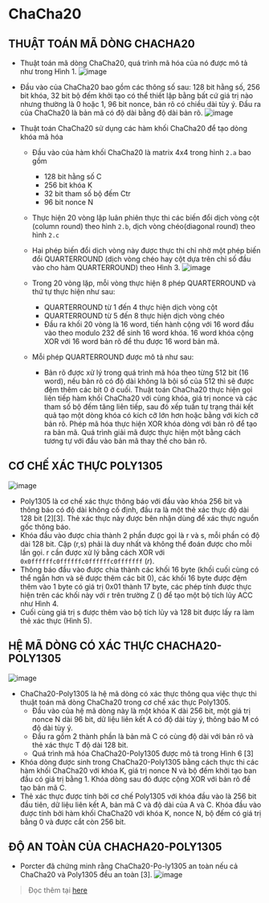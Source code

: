 # ChaCha20
## THUẬT TOÁN MÃ DÒNG CHACHA20
 - Thuật toán mã dòng ChaCha20, quá trình mã hóa của nó được mô tả như trong Hình 1.
 ![image](https://github.com/piropatriot/ChaCha20/assets/127461439/15aab3ab-4df5-4318-b875-f55e551d1560)

 - Đầu vào của ChaCha20 bao gồm các thông số sau: 128 bit hằng số, 256 bit khóa, 32 bit bộ đếm khởi tạo có thể thiết lập bằng bất cứ giá trị nào nhưng thường là 0 hoặc 1, 96 bit nonce, bản rõ có chiều dài tùy ý. Đầu ra của ChaCha20 là bản mã có độ dài bằng độ dài bản rõ.
![image](https://github.com/piropatriot/ChaCha20/assets/127461439/8a2e4014-217f-4df3-9c5f-136668d12eca)

 - Thuật toán ChaCha20 sử dụng các hàm khối ChaCha20 để tạo dòng khóa mã hóa
    - Đầu vào của hàm khối ChaCha20 là matrix 4x4 trong hình ``2.a`` bao gồm
        - 128 bit hằng số C
        - 256 bit khóa K
        - 32 bit tham số bộ đếm Ctr
        - 96 bit nonce N
    - Thực hiện 20 vòng lặp luân phiên thực thi các biến đổi dịch vòng cột (column round) theo hình ``2.b``, dịch vòng chéo(diagonal round) theo hình ``2.c``
    - Hai phép biến đổi dịch vòng này được thực thi chỉ nhờ một phép biến đổi QUARTERROUND (dịch vòng chéo hay cột dựa trên chỉ số đầu vào cho hàm QUARTERROUND) theo Hình 3.
 ![image](https://github.com/piropatriot/ChaCha20/assets/127461439/66db98cf-8910-4acd-81a3-e514c9a6ec5a)

    - Trong 20 vòng lặp, mỗi vòng thực hiện 8 phép QUARTERROUND và thứ tự thực hiện như sau:
      - QUARTERROUND từ 1 đến 4 thực hiện dịch vòng cột
      - QUARTERROUND từ 5 đến 8 thực hiện dịch vòng chéo
      - Đầu ra khối 20 vòng là 16 word, tiến hành cộng với 16 word đầu vào theo modulo 232 để sinh 16 word khóa. 16 word khóa cộng XOR với 16 word bản rõ để thu được 16 word bản mã.
    - Mỗi phép QUARTERROUND được mô tả như sau:
      - Bản rõ được xử lý trong quá trình mã hóa theo từng 512 bit (16 word), nếu bản rõ có độ dài không là bội số của 512 thì sẽ được đệm thêm các bit 0 ở cuối. Thuật toán ChaCha20 thực hiện gọi liên tiếp hàm khối ChaCha20 với cùng khóa, giá trị nonce và các tham số bộ đếm tăng liên tiếp, sau đó xếp tuần tự trạng thái kết quả tạo một dòng khóa có kích cỡ lớn hơn hoặc bằng với kích cỡ bản rõ. Phép mã hóa thực hiện XOR khóa dòng với bản rõ để tạo ra bản mã. Quá trình giải mã được thực hiện một bằng cách tương tự với đầu vào bản mã thay thế cho bản rõ.
## CƠ CHẾ XÁC THỰC POLY1305
![image](https://github.com/piropatriot/ChaCha20/assets/127461439/cdbfa2fd-80a7-4645-8247-de9ec7bdc068)


 - Poly1305 là cơ chế xác thực thông báo với đầu vào khóa 256 bit và thông báo có độ dài không cố định, đầu ra là một thẻ xác thực độ dài 128 bit [2][3]. Thẻ xác thực này được bên nhận dùng để xác thực nguồn gốc thông báo.
 - Khóa đầu vào được chia thành 2 phần được gọi là r và s, mỗi phần có độ dài 128 bit. Cặp (r,s) phải là duy nhất và không thể đoán được cho mỗi lần gọi. r cần được xử lý bằng cách XOR với ``0x0ffffffc0ffffffc0ffffffc0fffffff`` (_r_).
 - Thông báo đầu vào được chia thành các khối 16 byte (khối cuối cùng có thể ngắn hơn và sẽ được thêm các bit 0), các khối 16 byte được đệm thêm vào 1 byte có giá trị 0x01 thành 17 byte, các phép tính được thực hiện trên các khối này với r trên trường Z () để tạo một bộ tích lũy ACC như Hình 4.
 - Cuối cùng giá trị s được thêm vào bộ tích lũy và 128 bit được lấy ra làm thẻ xác thực (Hình 5).
## HỆ MÃ DÒNG CÓ XÁC THỰC CHACHA20-POLY1305
![image](https://github.com/piropatriot/ChaCha20/assets/127461439/e7f080af-c64b-4c69-908c-1732f96b5fd9)

 - ChaCha20-Poly1305 là hệ mã dòng có xác thực thông qua việc thực thi thuật toán mã dòng ChaCha20 trong cơ chế xác thực Poly1305.
   - Đầu vào của hệ mã dòng này là một khóa K dài 256 bit, một giá trị nonce N dài 96 bit, dữ liệu liên kết A có độ dài tùy ý, thông báo M có độ dài tùy ý.
   - Đầu ra gồm 2 thành phần là bản mã C có cùng độ dài với bản rõ và thẻ xác thực T độ dài 128 bit.
   - Quá trình mã hóa ChaCha20-Poly1305 được mô tả trong Hình 6 [3]
 - Khóa dòng được sinh trong ChaCha20-Poly1305 bằng cách thực thi các hàm khối ChaCha20 với khóa K, giá trị nonce N và bộ đếm khởi tạo ban đầu có giá trị bằng 1. Khóa dòng sau đó được cộng XOR với bản rõ để tạo bản mã C.
 - Thẻ xác thực được tính bởi cơ chế Poly1305 với khóa đầu vào là 256 bit đầu tiên, dữ liệu liên kết A, bản mã C và độ dài của A và C. Khóa đầu vào được tính bởi hàm khối ChaCha20 với khóa K, nonce N, bộ đếm có giá trị bằng 0 và được cắt còn 256 bit.
## ĐỘ AN TOÀN CỦA CHACHA20-POLY1305
 - Porcter đã chứng minh rằng ChaCha20-Po-ly1305 an toàn nếu cả ChaCha20 và Poly1305 đều an toàn [3].
![image](https://github.com/piropatriot/ChaCha20/assets/127461439/32ec43df-5969-4b13-ad1c-282898876160)

> Đọc thêm tại [here](https://tailieu.antoanthongtin.gov.vn/Files/files/site-2/files/Hemadongcoxacthuc.pdf)

